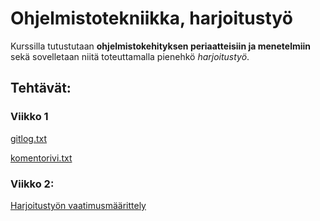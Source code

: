 # Ohjelmistotekniikka, harjoitustyö

Kurssilla tutustutaan **ohjelmistokehityksen periaatteisiin ja menetelmiin** sekä sovelletaan niitä toteuttamalla pienehkö *harjoitustyö*. 

## Tehtävät:

### Viikko 1

[gitlog.txt](/laskarit/viikko1/gitlog.txt)

[komentorivi.txt](/laskarit/viikko1/gitlog.txt)

### Viikko 2:

[Harjoitustyön vaatimusmäärittely](/dokumentaatio/vaatimusmaarittely.md)